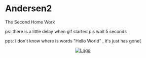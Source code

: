 # Andersen2

The Second Home Work

ps: there is a little delay when gif started pls wait 5 seconds

pps: i don't know where is words "Hello World" , it's just has gone( 
<p align="center">
  <a href="https://github.com/othneildrew/Best-README-Template">
    <img src=https://user-images.githubusercontent.com/86077011/145428055-114cbb03-13fc-448e-94b8-53267e5d5102.gif alt="Logo">
  </a>
  <p align="center">
